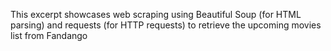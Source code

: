 This excerpt showcases web scraping using Beautiful Soup (for HTML parsing) and requests (for HTTP requests) to retrieve the upcoming movies list from Fandango

